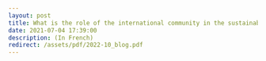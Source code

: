 ```yaml
---
layout: post
title: What is the role of the international community in the sustainable governance of the Amazon biome in Brazil? A application of ostromian polycentrism.
date: 2021-07-04 17:39:00
description: (In French)
redirect: /assets/pdf/2022-10_blog.pdf
---
```

